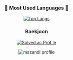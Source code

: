 <!-- ### Hi there 👋 -->

<!--
**Yoonion/Yoonion** is a ✨ _special_ ✨ repository because its `README.md` (this file) appears on your GitHub profile.

Here are some ideas to get you started:

- 🔭 I’m currently working on ...
- 🌱 I’m currently learning ...
- 👯 I’m looking to collaborate on ...
- 🤔 I’m looking for help with ...
- 💬 Ask me about ...
- 📫 How to reach me: ...
- 😄 Pronouns: ...
- ⚡ Fun fact: ...
-->


<div align="center">
  
  ### 📌 Most Used Languages 📌
  
  [![Top Langs](https://github-readme-stats.vercel.app/api/top-langs/?username=Yoonion)](https://github.com/anuraghazra/github-readme-stats)


  ### Baekjoon
  [![Solved.ac Profile](http://mazassumnida.wtf/api/v2/generate_badge?boj=tkddbs2480)](https://solved.ac/tkddbs2480/)
  
  ![mazandi profile](http://mazandi.herokuapp.com/api?handle=tkddbs2480&theme=warm)
  

</div>

